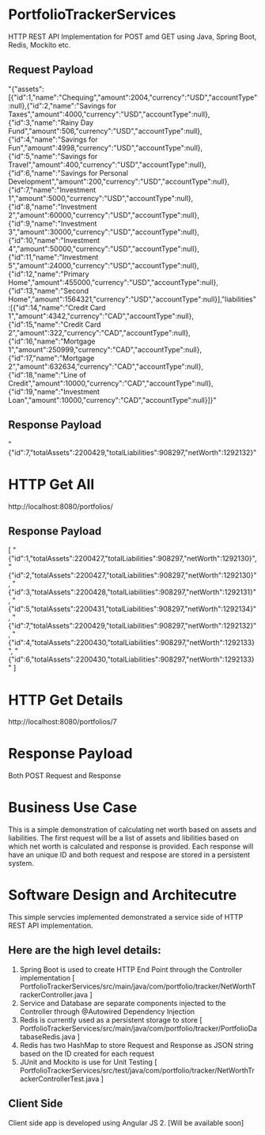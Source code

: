 # PortfolioTrackerServices

HTTP REST API Implementation for POST amd GET using Java, Spring Boot, Redis, Mockito etc.
 
## Request Payload
"{\"assets\":[{\"id\":1,\"name\":\"Chequing\",\"amount\":2004,\"currency\":\"USD\",\"accountType\":null},{\"id\":2,\"name\":\"Savings for Taxes\",\"amount\":4000,\"currency\":\"USD\",\"accountType\":null},{\"id\":3,\"name\":\"Rainy Day Fund\",\"amount\":506,\"currency\":\"USD\",\"accountType\":null},{\"id\":4,\"name\":\"Savings for Fun\",\"amount\":4998,\"currency\":\"USD\",\"accountType\":null},{\"id\":5,\"name\":\"Savings for Travel\",\"amount\":400,\"currency\":\"USD\",\"accountType\":null},{\"id\":6,\"name\":\"Savings for Personal Development\",\"amount\":200,\"currency\":\"USD\",\"accountType\":null},{\"id\":7,\"name\":\"Investment 1\",\"amount\":5000,\"currency\":\"USD\",\"accountType\":null},{\"id\":8,\"name\":\"Investment 2\",\"amount\":60000,\"currency\":\"USD\",\"accountType\":null},{\"id\":9,\"name\":\"Investment 3\",\"amount\":30000,\"currency\":\"USD\",\"accountType\":null},{\"id\":10,\"name\":\"Investment 4\",\"amount\":50000,\"currency\":\"USD\",\"accountType\":null},{\"id\":11,\"name\":\"Investment 5\",\"amount\":24000,\"currency\":\"USD\",\"accountType\":null},{\"id\":12,\"name\":\"Primary Home\",\"amount\":455000,\"currency\":\"USD\",\"accountType\":null},{\"id\":13,\"name\":\"Second Home\",\"amount\":1564321,\"currency\":\"USD\",\"accountType\":null}],\"liabilities\":[{\"id\":14,\"name\":\"Credit Card 1\",\"amount\":4342,\"currency\":\"CAD\",\"accountType\":null},{\"id\":15,\"name\":\"Credit Card 2\",\"amount\":322,\"currency\":\"CAD\",\"accountType\":null},{\"id\":16,\"name\":\"Mortgage 1\",\"amount\":250999,\"currency\":\"CAD\",\"accountType\":null},{\"id\":17,\"name\":\"Mortgage 2\",\"amount\":632634,\"currency\":\"CAD\",\"accountType\":null},{\"id\":18,\"name\":\"Line of Credit\",\"amount\":10000,\"currency\":\"CAD\",\"accountType\":null},{\"id\":19,\"name\":\"Investment Loan\",\"amount\":10000,\"currency\":\"CAD\",\"accountType\":null}]}"

## Response Payload
"{\"id\":7,\"totalAssets\":2200429,\"totalLiabilities\":908297,\"netWorth\":1292132}"


# HTTP Get All 
http://localhost:8080/portfolios/
## Response Payload
[
    "{\"id\":1,\"totalAssets\":2200427,\"totalLiabilities\":908297,\"netWorth\":1292130}",
    "{\"id\":2,\"totalAssets\":2200427,\"totalLiabilities\":908297,\"netWorth\":1292130}",
    "{\"id\":3,\"totalAssets\":2200428,\"totalLiabilities\":908297,\"netWorth\":1292131}",
    "{\"id\":5,\"totalAssets\":2200431,\"totalLiabilities\":908297,\"netWorth\":1292134}",
    "{\"id\":7,\"totalAssets\":2200429,\"totalLiabilities\":908297,\"netWorth\":1292132}",
    "{\"id\":4,\"totalAssets\":2200430,\"totalLiabilities\":908297,\"netWorth\":1292133}",
    "{\"id\":6,\"totalAssets\":2200430,\"totalLiabilities\":908297,\"netWorth\":1292133}"
]


# HTTP Get Details
http://localhost:8080/portfolios/7

# Response Payload
Both POST Request and Response

# Business Use Case
This is a simple demonstration of calculating net worth based on assets and liabilities. 
The first request will be a list of assets and libilities based on which net worth is calculated and response is provided.
Each response will have an unique ID and both request and respose are stored in a persistent system.

# Software Design and Architecutre
This simple servcies implemented demonstrated a service side of HTTP REST API implementation. 

## Here are the high level details:
1. Spring Boot is used to create HTTP End Point through the Controller implementation [ PortfolioTrackerServices/src/main/java/com/portfolio/tracker/NetWorthTrackerController.java ] 
2. Service and Database are separate components injected to the Controller through @Autowired Dependency Injection
3. Redis is currently used as a persistent storage to store [ PortfolioTrackerServices/src/main/java/com/portfolio/tracker/PortfolioDatabaseRedis.java ]
4. Redis has two HashMap to store Request and Response as JSON string based on the ID created for each request
5. JUnit and Mockito is use for Unit Testing
[ PortfolioTrackerServices/src/test/java/com/portfolio/tracker/NetWorthTrackerControllerTest.java ]


## Client Side
Client side app is developed using Angular JS 2. [Will be available soon]

